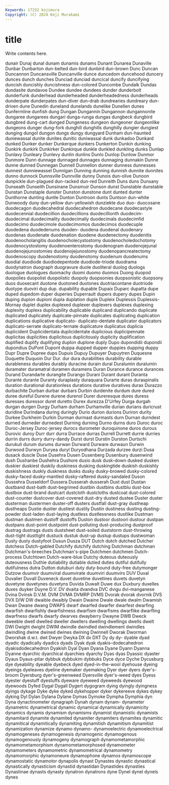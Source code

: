 ```yaml
---
Keywords: 17232 kojimura
Copyright: (C) 2024 Koji Murakami
---
```


# title

Write contents here.



 dunair Dunaj dunal dunam dunamis dunams Dunant Dunarea
Dunaville Dunbar Dunbarton dun-belted dun-bird dunbird dun-brown Dunc Duncan Duncannon
Duncansville Duncanville dunce duncedom duncehood duncery dunces dunch dunches Dunciad
dunciad duncical duncify duncifying duncish duncishly duncishness dun-colored Duncombe Dundalk
Dundas dundasite dundavoe Dundee dundee dundees dunder dunderbolt dunderfunk dunderhead
dunderheaded dunderheadedness dunderheads dunderpate dunderpates dun-diver dun-drab dundrearies dundreary dun-driven
dune Dunedin duneland dunelands dunelike Dunellen dunes Dunfermline dunfish dung
Dungan Dungannin Dungannon dungannonite dungaree dungarees dungari dunga-runga dungas dungbeck
dungbird dungbred dung-cart dunged Dungeness dungeon dungeoner dungeonlike dungeons dunger
dung-fork dunghill dunghills dunghilly dungier dungiest dunging dungol dungon dungs
dungy dungyard Dunham dun-haunted duniewassal dunite dunites dunitic duniwassal dunk
dunkadoo Dunkard dunked Dunker dunker Dunkerque dunkers Dunkerton Dunkin dunking
Dunkirk dunkirk Dunkirker Dunkirque dunkle dunkled dunkling dunks Dunlap Dunlavy
Dunleary Dunlevy dunlin dunlins Dunlo Dunlop Dunlow Dunmor Dunmore Dunn
dunnage dunnaged dunnages dunnaging dunnakin Dunne dunne dunned Dunnegan Dunnell
Dunnellon dunner dunness dunnesses dunnest dunniewassel Dunnigan Dunning dunning dunnish
dunnite dunnites dunno dunnock Dunnsville Dunnville dunny Dunois dun-olive Dunoon
dunpickle dun-plagued dun-racked dun-red Dunreith Duns duns Dunsany Dunseath Dunseith
Dunsinane Dunsmuir Dunson dunst Dunstable dunstable Dunstan Dunstaple dunster Dunston
dunstone dunt dunted dunter Dunthorne dunting duntle Dunton Duntroon dunts
Duntson dun-white Dunwoody duny dun-yellow dun-yellowish dunziekte duo duo- duocosane
duodecagon duodecahedral duodecahedron duodecane duodecastyle duodecennial duodecillion duodecillions duodecillionth duodecim-
duodecimal duodecimality duodecimally duodecimals duodecimfid duodecimo duodecimole duodecimomos duodecimos duodecuple
duodedena duodedenums duoden- duodena duodenal duodenary duodenas duodenate duodenation duodene
duodenectomy duodenitis duodenocholangitis duodenocholecystostomy duodenocholedochotomy duodenocystostomy duodenoenterostomy duodenogram duodenojejunal duodenojejunostomies
duodenojejunostomy duodenopancreatectomy duodenoscopy duodenostomy duodenotomy duodenum duodenums duodial duodiode duodiodepentode
duodiode-triode duodrama duodynatron duograph duogravure duole duoliteral duolog duologs duologue
duologues duomachy duomi duomo duomos Duong duopod duopolies duopolist duopolistic
duopoly duopsonies duopsonistic duopsony duos duosecant duotone duotoned duotones duotriacontane
duotriode duotype duoviri dup dup. dupability dupable Dupaix Duparc dupatta
dupe duped dupedom duper duperies Duperrault dupers dupery dupes Dupin
duping dupion dupioni dupla duplation duple Dupleix Duplessis Duplessis-Mornay duplet
duplex duplexed duplexer duplexers duplexes duplexing duplexity duplexs duplicability duplicable
duplicand duplicando duplicate duplicated duplicately duplicate-pinnate duplicates duplicating duplication duplications
duplicative duplicato- duplicato-dentate duplicator duplicators duplicato-serrate duplicato-ternate duplicature duplicatus duplicia
duplicident Duplicidentata duplicidentate duplicious duplicipennate duplicitas duplicities duplicitous duplicitously duplicity
duplification duplified duplify duplifying duplon duplone duply Dupo dupondidii dupondii
dupondius DuPont Dupont duppa dupped dupper duppies dupping duppy Dupr
Dupre Dupree dups Dupuis Dupuy Dupuyer Dupuytren Duquesne Duquette Duquoin
Dur Dur. dur dura durabilities durability durable durableness durables durably
duracine durain dural Duralumin duralumin duramater duramatral duramen duramens Duran
Durance durance durances Durand Durandarte durangite Durango Durani Durant durant
Duranta Durante durante Duranty duraplasty duraquara Durarte duras duraspinalis duration
durational durationless durations durative duratives durax Durazzo durbachite Durban durbar
durbars Durbin durdenite durdum dure dured duree dureful Durene durene
durenol Durer dureresque dures duress duresses duressor duret duretto Durex
durezza D'Urfey Durga durgah durgan durgen Durgy Durham durham Durhamville
durian durians duricrust duridine Durindana during duringly Durio durion durions
Duriron durity Durkee Durkheim Durkin Durman durmast durmasts durn Durnan
durndest durned durneder durnedest Durning durning Durno durns duro Duroc
duroc Duroc-Jersey Duroc-jersey durocs durometer duroquinone duros durous Durovic duroy
Durr durr durra Durrace durras Durrell Durrett durrie durries durrin
durrs durry durry-dandy Durst durst Durstin Durston Durtschi durukuli durum
durums durwan Durward Durware durwaun Durwin Durwood Durwyn Duryea duryl
Duryodhana Durzada durzee durzi Dusa dusack duscle Duse Dusehra Dusen
Dusenberg Dusenbury dusenwind dush Dushanbe Dushehra Dushore dusio dusk dusk-down
dusked dusken duskier duskiest duskily duskiness dusking duskingtide duskish duskishly
duskishness duskly duskness dusks dusky dusky-browed dusky-colored dusky-faced dusky-mantled dusky-raftered
dusky-sandaled Duson Dussehra Dusseldorf Dussera Dusserah dusserah Dust dust Dustan
dustband dust-bath dust-begrimed dustbin dustbins dustblu dust-box dustbox dust-brand dustcart
dustcloth dustcloths dustcoat dust-colored dust-counter dustcover dust-covered dust-dry dusted dustee
Duster duster dusterman dustermen duster-off dusters dustfall dust-gray dustheap dustheaps
Dustie dustier dustiest dustily Dustin dustiness dusting dusting-powder dust-laden dust-laying
dustless dustlessness dustlike Dustman dustman dustmen dustoff dustoffs Duston dustoor
dustoori dustour dustpan dustpans dust-point dustpoint dust-polluting dust-producing dustproof dustrag
dustrags dusts dustsheet dust-soiled duststorm dust-throwing dust-tight dusttight dustuck dustuk
dust-up dustup dustups dustwoman Dusty dusty dustyfoot Dusun Dusza DUT
Dutch dutch dutched Dutcher dutchess Dutch-gabled Dutchify dutchify dutching Dutchman
dutchman Dutchman's-breeches Dutchman's-pipe Dutchmen dutchmen Dutch-process Dutchtown Dutch-ware-blue Dutchy duteous
duteously duteousness Duthie dutiability dutiable dutied duties dutiful dutifully dutifulness
dutra Dutton dutuburi duty duty-bound duty-free dutymonger Dutzow duumvir duumviral
duumvirate duumviri duumvirs DUV Duval Duvalier Duvall Duveneck duvet duvetine
duvetines duvets duvetyn duvetyne duvetynes duvetyns Duvida Duwalt Duwe dux
Duxbury duxelles duxes duyker Duyne D.V. DV dvaita dvandva DVC
dvigu dvi-manganese Dvina Dvinsk D.V.M. DVM DVMA DVMRP DVMS Dvorak
dvorak dvornik DVS DVX D/W DW dwaible dwaibly Dwain Dwaine
Dwale dwale dwalm Dwamish Dwan Dwane dwang DWAPS dwarf dwarfed
dwarfer dwarfest dwarfing dwarfish dwarfishly dwarfishness dwarfism dwarfisms dwarflike dwarfling
dwarfness dwarfs dwarfy dwarves dwayberry Dwayne DWB Dweck dweeble dwell
dwelled dweller dwellers dwelling dwellings dwells dwelt DWI Dwight dwight
DWIM dwindle dwindled dwindlement dwindles dwindling dwine dwined dwines dwining
Dwinnell Dworak Dworman Dworshak d.w.t. dwt Dwyer Dwyka DX dx
DXT Dy dy dy- dyable dyad dyadic dyadically dyadics dyads
Dyak dyak dyakis-dodecahedron dyakisdodecahedron Dyakish Dyal Dyan Dyana Dyane Dyann
Dyanna Dyanne dyarchic dyarchical dyarchies dyarchy Dyas dyas Dyassic dyaster
Dyaus Dyaus-pitar dybbuk dybbukim dybbuks Dyce dyce Dyche Dycusburg dye
dyeability dyeable dyebeck dyed dyed-in-the-wool dyehouse dyeing dyeings dyeleaves dyeline
dyemaker dyemaking Dyer dyer dyers dyer's-broom Dyersburg dyer's-greenweed Dyersville dyer's-weed
dyes Dyess dyester dyestuff dyestuffs dyeware dyeweed dyeweeds dyewood dyewoods
Dyfed Dygal Dygall Dygert dygogram dying dyingly dyingness dyings dykage
Dyke dyke dyked dykehopper dyker dykereeve dykes dykey dyking Dyl
Dylan Dylana Dylane Dymas Dymoke Dympha Dymphia dyn Dyna dynactinometer
dynagraph Dynah dynam dynam- dynameter dynametric dynametrical dynamic dynamical dynamically
dynamicity dynamics dynamis dynamism dynamisms dynamist dynamistic dynamists dynamitard dynamite
dynamited dynamiter dynamiters dynamites dynamitic dynamitical dynamitically dynamiting dynamitish dynamitism
dynamitist dynamization dynamize dynamo dynamo- dynamoelectric dynamoelectrical dynamogeneses dynamogenesis dynamogenic
dynamogenous dynamogenously dynamogeny dynamograph dynamometamorphic dynamometamorphism dynamometamorphosed dynamometer dynamometers dynamometric
dynamometrical dynamometry dynamomorphic dynamoneure dynamophone dynamos dynamoscope dynamostatic dynamotor dynapolis
dynast Dynastes dynastic dynastical dynastically dynasticism dynastid dynastidan Dynastides dynasties
Dynastinae dynasts dynasty dynatron dynatrons dyne Dynel dynel dynels dynes
